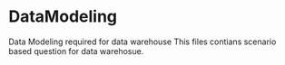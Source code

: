 # DataModeling
Data Modeling required for data warehouse
This files contians scenario based question for data warehosue.
